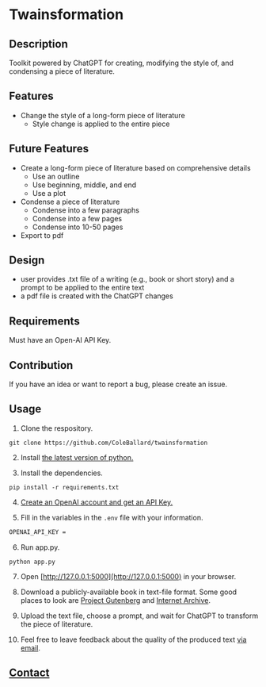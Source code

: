 # Twainsformation

## Description

Toolkit powered by ChatGPT for creating, modifying the style of, and condensing a piece of literature.

## Features

- Change the style of a long-form piece of literature
  - Style change is applied to the entire piece

## Future Features

- Create a long-form piece of literature based on comprehensive details
  - Use an outline
  - Use beginning, middle, and end
  - Use a plot
- Condense a piece of literature
  - Condense into a few paragraphs
  - Condense into a few pages
  - Condense into 10-50 pages
- Export to pdf

## Design

- user provides .txt file of a writing (e.g., book or short story) and a prompt to be applied to the entire text
- a pdf file is created with the ChatGPT changes

## Requirements

Must have an Open-AI API Key.

## Contribution

If you have an idea or want to report a bug, please create an issue.

## Usage

1. Clone the respository.

```shell
git clone https://github.com/ColeBallard/twainsformation
```

2. Install [the latest version of python.](https://www.python.org/downloads/)

3. Install the dependencies.

```shell
pip install -r requirements.txt
```

4. [Create an OpenAI account and get an API Key.](https://www.maisieai.com/help/how-to-get-an-openai-api-key-for-chatgpt)

5. Fill in the variables in the `.env` file with your information.

```sh
OPENAI_API_KEY = 
```

6. Run app.py.

```shell
python app.py
```

7. Open [http://127.0.0.1:5000](http://127.0.0.1:5000) in your browser.

8. Download a publicly-available book in text-file format. Some good places to look are [Project Gutenberg](https://www.gutenberg.org/) and [Internet Archive](https://archive.org/).

9. Upload the text file, choose a prompt, and wait for ChatGPT to transform the piece of literature.

10. Feel free to leave feedback about the quality of the produced text [via email](https://coleb.io/contact).

## **[Contact](https://coleb.io/contact)**
